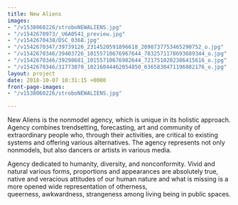 ```yaml
---
title: New Aliens
images:
- "/v1538060226/stroboNEWALIENS.jpg"
- "/v1542670973/_U6A0541_preview.jpg"
- "/v1542670438/DSC_0368.jpg"
- "/v1542670347/39739126_2314520591896618_2098737753465290752_o.jpg"
- "/v1542670346/39403726_10155710676967644_7832571178693689344_o.jpg"
- "/v1542670346/39298681_10155710676982644_7217510202386415616_o.jpg"
- "/v1542670346/31773070_10216044462054850_6365830471196082176_o.jpg"
layout: project
date: 2018-10-07 18:31:15 +0000
front-page-images:
- "/v1538060226/stroboNEWALIENS.jpg"

---
```

New Aliens is the nonmodel agency, which is unique in its holistic approach. Agency combines trendsetting, forecasting, art and community of extraordinary people who, through their activities, are critical to existing systems and offering various alternatives. The agency represents not only nonmodels, but also dancers or artists in various media.

Agency dedicated to humanity, diversity, and nonconformity. Vivid and natural various forms, proportions and appearances are absolutely true, native and veracious attitudes of our human nature and what is missing is a more opened wide representation of otherness,  
queerness, awkwardness, strangeness among living being in public spaces.